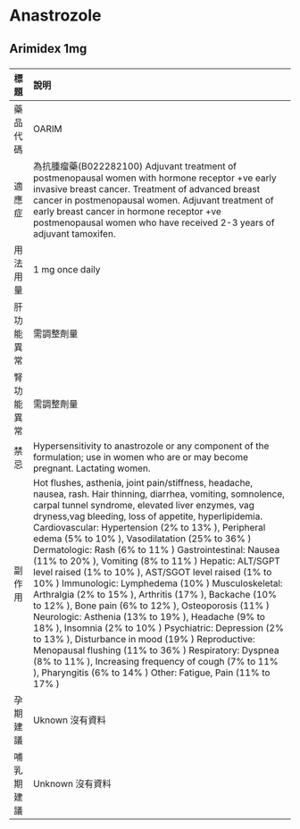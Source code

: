 # Anastrozole

## Arimidex 1mg

##### 

| 標題       | 說明                                                                                                                                                                                                                                                                                                                                                                                                                                                                                                                                                                                                                                                                                                                                                                                                                                                                                                                                                                                                                             |
|:-----------|:---------------------------------------------------------------------------------------------------------------------------------------------------------------------------------------------------------------------------------------------------------------------------------------------------------------------------------------------------------------------------------------------------------------------------------------------------------------------------------------------------------------------------------------------------------------------------------------------------------------------------------------------------------------------------------------------------------------------------------------------------------------------------------------------------------------------------------------------------------------------------------------------------------------------------------------------------------------------------------------------------------------------------------|
| 藥品代碼   | OARIM                                                                                                                                                                                                                                                                                                                                                                                                                                                                                                                                                                                                                                                                                                                                                                                                                                                                                                                                                                                                                            |
| 適應症     | 為抗腫瘤藥(B022282100) Adjuvant treatment of postmenopausal women with hormone receptor +ve early invasive breast cancer. Treatment of advanced breast cancer in postmenopausal women. Adjuvant treatment of early breast cancer in hormone receptor +ve postmenopausal women who have received 2-3 years of adjuvant tamoxifen.                                                                                                                                                                                                                                                                                                                                                                                                                                                                                                                                                                                                                                                                                                 |
| 用法用量   | 1 mg once daily                                                                                                                                                                                                                                                                                                                                                                                                                                                                                                                                                                                                                                                                                                                                                                                                                                                                                                                                                                                                                  |
| 肝功能異常 | 需調整劑量                                                                                                                                                                                                                                                                                                                                                                                                                                                                                                                                                                                                                                                                                                                                                                                                                                                                                                                                                                                                                       |
| 腎功能異常 | 需調整劑量                                                                                                                                                                                                                                                                                                                                                                                                                                                                                                                                                                                                                                                                                                                                                                                                                                                                                                                                                                                                                       |
| 禁忌       | Hypersensitivity to anastrozole or any component of the formulation; use in women who are or may become pregnant. Lactating women.                                                                                                                                                                                                                                                                                                                                                                                                                                                                                                                                                                                                                                                                                                                                                                                                                                                                                               |
| 副作用     | Hot flushes, asthenia, joint pain/stiffness, headache, nausea, rash. Hair thinning, diarrhea, vomiting, somnolence, carpal tunnel syndrome, elevated liver enzymes, vag dryness,vag bleeding, loss of appetite, hyperlipidemia. Cardiovascular: Hypertension (2% to 13% ), Peripheral edema (5% to 10% ), Vasodilatation (25% to 36% ) Dermatologic: Rash (6% to 11% ) Gastrointestinal: Nausea (11% to 20% ), Vomiting (8% to 11% ) Hepatic: ALT/SGPT level raised (1% to 10% ), AST/SGOT level raised (1% to 10% ) Immunologic: Lymphedema (10% ) Musculoskeletal: Arthralgia (2% to 15% ), Arthritis (17% ), Backache (10% to 12% ), Bone pain (6% to 12% ), Osteoporosis (11% ) Neurologic: Asthenia (13% to 19% ), Headache (9% to 18% ), Insomnia (2% to 10% ) Psychiatric: Depression (2% to 13% ), Disturbance in mood (19% ) Reproductive: Menopausal flushing (11% to 36% ) Respiratory: Dyspnea (8% to 11% ), Increasing frequency of cough (7% to 11% ), Pharyngitis (6% to 14% ) Other: Fatigue, Pain (11% to 17% ) |
| 孕期建議   | Uknown 沒有資料                                                                                                                                                                                                                                                                                                                                                                                                                                                                                                                                                                                                                                                                                                                                                                                                                                                                                                                                                                                                                  |
| 哺乳期建議 | Unknown 沒有資料                                                                                                                                                                                                                                                                                                                                                                                                                                                                                                                                                                                                                                                                                                                                                                                                                                                                                                                                                                                                                 |

